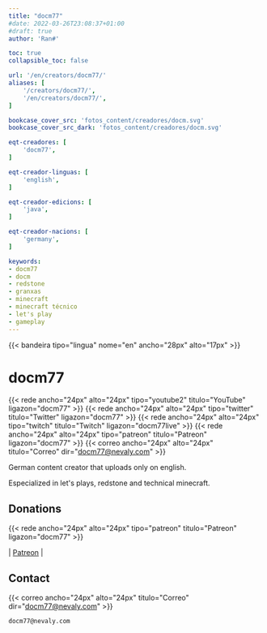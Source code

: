 ```yaml
---
title: "docm77"
#date: 2022-03-26T23:08:37+01:00
#draft: true
author: 'Ran#'

toc: true
collapsible_toc: false

url: '/en/creators/docm77/'
aliases: [
    '/creators/docm77/',
    '/en/creators/docm77/',
]

bookcase_cover_src: 'fotos_content/creadores/docm.svg'
bookcase_cover_src_dark: 'fotos_content/creadores/docm.svg'

eqt-creadores: [
    'docm77',
]

eqt-creador-linguas: [
    'english',
]

eqt-creador-edicions: [
    'java',
]

eqt-creador-nacions: [
    'germany',
]

keywords:
- docm77
- docm
- redstone
- granxas
- minecraft
- minecraft técnico
- let's play
- gameplay
---
```


{{< bandeira tipo="lingua" nome="en" ancho="28px" alto="17px" >}}

# docm77

{{< rede ancho="24px" alto="24px" tipo="youtube2" titulo="YouTube" ligazon="docm77" >}}
{{< rede ancho="24px" alto="24px" tipo="twitter" titulo="Twitter" ligazon="docm77" >}}
{{< rede ancho="24px" alto="24px" tipo="twitch" titulo="Twitch" ligazon="docm77live" >}}
{{< rede ancho="24px" alto="24px" tipo="patreon" titulo="Patreon" ligazon="docm77" >}}
{{< correo ancho="24px" alto="24px" titulo="Correo" dir="docm77@nevaly.com" >}}

German content creator that uploads only on english.

Especialized in let's plays, redstone and technical minecraft.

## Donations

{{< rede ancho="24px" alto="24px" tipo="patreon" titulo="Patreon" ligazon="docm77" >}}

|
[Patreon](https://www.patreon.com/docm77)
|

## Contact

{{< correo ancho="24px" alto="24px" titulo="Correo" dir="docm77@nevaly.com" >}}

```
docm77@nevaly.com
```
